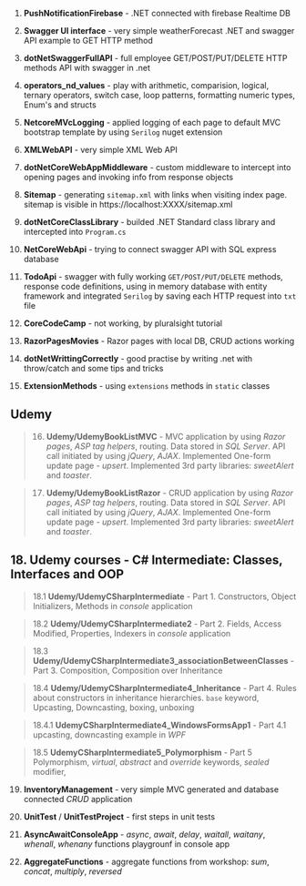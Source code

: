 
1. **PushNotificationFirebase** - .NET connected with firebase Realtime DB


2. **Swagger UI interface** - very simple weatherForecast .NET and swagger API example to GET HTTP method


3. **dotNetSwaggerFullAPI** - full employee GET/POST/PUT/DELETE HTTP methods API with swagger in .net


4. **operators_nd_values** - play with arithmetic, comparision, logical, ternary operators, switch case, loop patterns, formatting numeric types, Enum's and structs


5. **NetcoreMVcLogging** - applied logging of each page to default MVC bootstrap template by using `Serilog`  nuget extension


6. **XMLWebAPI** - very simple XML Web API


7. **dotNetCoreWebAppMiddleware** - custom middleware to intercept into opening pages and invoking info from response objects


8. **Sitemap** - generating `sitemap.xml` with links when visiting index page. sitemap is visible in https://localhost:XXXX/sitemap.xml


9. **dotNetCoreClassLibrary** - builded .NET Standard class library and intercepted into `Program.cs`


10. **NetCoreWebApi** - trying to connect swagger API with SQL express database


11. **TodoApi** - swagger with fully working `GET/POST/PUT/DELETE` methods, response code definitions, using in memory database with entity framework and integrated `Serilog` by saving each HTTP request into `txt` file

12. **CoreCodeCamp** - not working, by pluralsight tutorial

13. **RazorPagesMovies** - Razor pages with local DB, CRUD actions working

14. **dotNetWrittingCorrectly** - good practise by writing .net with throw/catch and some tips and tricks

15. **ExtensionMethods** - using `extensions` methods in `static` classes


## Udemy ##


> 16. **Udemy/UdemyBookListMVC** - MVC application by using _Razor pages_, _ASP tag helpers_, routing. Data stored in _SQL Server_. API call initiated by using _jQuery_, _AJAX_. Implemented One-form update page - _upsert_. Implemented 3rd party libraries: _sweetAlert_ and _toaster_.

> 17. **Udemy/UdemyBookListRazor** - CRUD application by using _Razor pages_, _ASP tag helpers_, routing. Data stored in _SQL Server_. API call initiated by using _jQuery_, _AJAX_. Implemented One-form update page - _upsert_. Implemented 3rd party libraries: _sweetAlert_ and _toaster_.




## 18. Udemy courses - C# Intermediate: Classes, Interfaces and OOP ##

> 18.1 **Udemy/UdemyCSharpIntermediate** - Part 1. Constructors, Object Initializers, Methods in _console_ application

> 18.2 **Udemy/UdemyCSharpIntermediate2** - Part 2. Fields, Access Modified, Properties, Indexers in _console_ application

 
> 18.3 **Udemy/UdemyCSharpIntermediate3_associationBetweenClasses** - Part 3. Composition, Composition over Inheritance


> 18.4 **Udemy/UdemyCSharpIntermediate4_Inheritance** - Part 4. Rules about constructors in inheritance hierarchies. `base` keyword, Upcasting, Downcasting, boxing, unboxing

 > 18.4.1 **UdemyCSharpIntermediate4_WindowsFormsApp1** - Part 4.1 upcasting, downcasting example in _WPF_


> 18.5 **UdemyCSharpIntermediate5_Polymorphism** - Part 5 Polymorphism, _virtual_, _abstract_ and _override_ keywords, _sealed_ modifier, 


19. **InventoryManagement** - very simple MVC generated and database connected _CRUD_ application

20. **UnitTest** / **UnitTestProject** - first steps in unit tests

21. **AsyncAwaitConsoleApp** - _async_, _await_, _delay_, _waitall_, _waitany_, _whenall_, _whenany_ functions playgrounf in console app

22. **AggregateFunctions** - aggregate functions from workshop: _sum_, _concat_, _multiply_, _reversed_